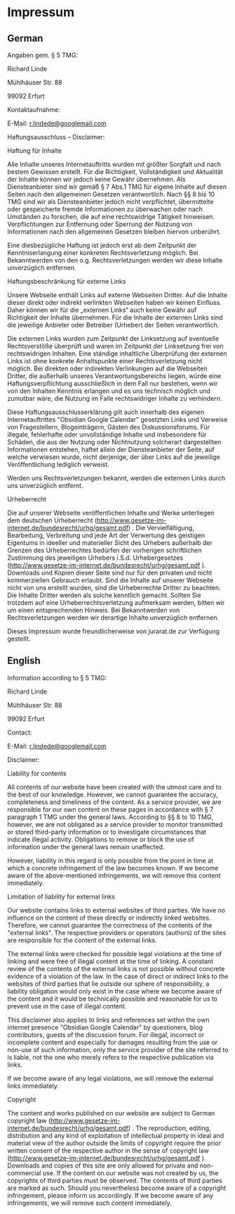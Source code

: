 # Impressum

## German

Angaben gem. § 5 TMG:

Richard Linde

Mühlhäuser Str. 88

99092 Erfurt

Kontaktaufnahme:

E-Mail: r.lindede@googlemail.com

Haftungsausschluss – Disclaimer:

Haftung für Inhalte

Alle Inhalte unseres Internetauftritts wurden mit größter Sorgfalt und nach bestem Gewissen erstellt. Für die Richtigkeit, Vollständigkeit und Aktualität der Inhalte können wir jedoch keine Gewähr übernehmen. Als Diensteanbieter sind wir gemäß § 7 Abs.1 TMG für eigene Inhalte auf diesen Seiten nach den allgemeinen Gesetzen verantwortlich. Nach §§ 8 bis 10 TMG sind wir als Diensteanbieter jedoch nicht verpflichtet, übermittelte oder gespeicherte fremde Informationen zu überwachen oder nach Umständen zu forschen, die auf eine rechtswidrige Tätigkeit hinweisen. Verpflichtungen zur Entfernung oder Sperrung der Nutzung von Informationen nach den allgemeinen Gesetzen bleiben hiervon unberührt.

Eine diesbezügliche Haftung ist jedoch erst ab dem Zeitpunkt der Kenntniserlangung einer konkreten Rechtsverletzung möglich. Bei Bekanntwerden von den o.g. Rechtsverletzungen werden wir diese Inhalte unverzüglich entfernen.

Haftungsbeschränkung für externe Links

Unsere Webseite enthält Links auf externe Webseiten Dritter. Auf die Inhalte dieser direkt oder indirekt verlinkten Webseiten haben wir keinen Einfluss. Daher können wir für die „externen Links“ auch keine Gewähr auf Richtigkeit der Inhalte übernehmen. Für die Inhalte der externen Links sind die jeweilige Anbieter oder Betreiber (Urheber) der Seiten verantwortlich.

Die externen Links wurden zum Zeitpunkt der Linksetzung auf eventuelle Rechtsverstöße überprüft und waren im Zeitpunkt der Linksetzung frei von rechtswidrigen Inhalten. Eine ständige inhaltliche Überprüfung der externen Links ist ohne konkrete Anhaltspunkte einer Rechtsverletzung nicht möglich. Bei direkten oder indirekten Verlinkungen auf die Webseiten Dritter, die außerhalb unseres Verantwortungsbereichs liegen, würde eine Haftungsverpflichtung ausschließlich in dem Fall nur bestehen, wenn wir von den Inhalten Kenntnis erlangen und es uns technisch möglich und zumutbar wäre, die Nutzung im Falle rechtswidriger Inhalte zu verhindern.

Diese Haftungsausschlusserklärung gilt auch innerhalb des eigenen Internetauftrittes "Obsidian Google Calendar" gesetzten Links und Verweise von Fragestellern, Blogeinträgern, Gästen des Diskussionsforums. Für illegale, fehlerhafte oder unvollständige Inhalte und insbesondere für Schäden, die aus der Nutzung oder Nichtnutzung solcherart dargestellten Informationen entstehen, haftet allein der Diensteanbieter der Seite, auf welche verwiesen wurde, nicht derjenige, der über Links auf die jeweilige Veröffentlichung lediglich verweist.

Werden uns Rechtsverletzungen bekannt, werden die externen Links durch uns unverzüglich entfernt.

Urheberrecht

Die auf unserer Webseite veröffentlichen Inhalte und Werke unterliegen dem deutschen Urheberrecht (http://www.gesetze-im-internet.de/bundesrecht/urhg/gesamt.pdf) . Die Vervielfältigung, Bearbeitung, Verbreitung und jede Art der Verwertung des geistigen Eigentums in ideeller und materieller Sicht des Urhebers außerhalb der Grenzen des Urheberrechtes bedürfen der vorherigen schriftlichen Zustimmung des jeweiligen Urhebers i.S.d. Urhebergesetzes (http://www.gesetze-im-internet.de/bundesrecht/urhg/gesamt.pdf ). Downloads und Kopien dieser Seite sind nur für den privaten und nicht kommerziellen Gebrauch erlaubt. Sind die Inhalte auf unserer Webseite nicht von uns erstellt wurden, sind die Urheberrechte Dritter zu beachten. Die Inhalte Dritter werden als solche kenntlich gemacht. Sollten Sie trotzdem auf eine Urheberrechtsverletzung aufmerksam werden, bitten wir um einen entsprechenden Hinweis. Bei Bekanntwerden von Rechtsverletzungen werden wir derartige Inhalte unverzüglich entfernen.

Dieses Impressum wurde freundlicherweise von jurarat.de zur Verfügung gestellt.

## English

Information according to § 5 TMG:

Richard Linde

Mühlhäuser Str. 88

99092 Erfurt

Contact:

E-Mail: r.lindede@googlemail.com

Disclaimer:

Liability for contents

All contents of our website have been created with the utmost care and to the best of our knowledge. However, we cannot guarantee the accuracy, completeness and timeliness of the content. As a service provider, we are responsible for our own content on these pages in accordance with § 7 paragraph 1 TMG under the general laws. According to §§ 8 to 10 TMG, however, we are not obligated as a service provider to monitor transmitted or stored third-party information or to investigate circumstances that indicate illegal activity. Obligations to remove or block the use of information under the general laws remain unaffected.

However, liability in this regard is only possible from the point in time at which a concrete infringement of the law becomes known. If we become aware of the above-mentioned infringements, we will remove this content immediately.

Limitation of liability for external links

Our website contains links to external websites of third parties. We have no influence on the content of these directly or indirectly linked websites. Therefore, we cannot guarantee the correctness of the contents of the "external links". The respective providers or operators (authors) of the sites are responsible for the content of the external links.

The external links were checked for possible legal violations at the time of linking and were free of illegal content at the time of linking. A constant review of the contents of the external links is not possible without concrete evidence of a violation of the law. In the case of direct or indirect links to the websites of third parties that lie outside our sphere of responsibility, a liability obligation would only exist in the case where we become aware of the content and it would be technically possible and reasonable for us to prevent use in the case of illegal content.

This disclaimer also applies to links and references set within the own internet presence "Obsidian Google Calendar" by questioners, blog contributors, guests of the discussion forum. For illegal, incorrect or incomplete content and especially for damages resulting from the use or non-use of such information, only the service provider of the site referred to is liable, not the one who merely refers to the respective publication via links.

If we become aware of any legal violations, we will remove the external links immediately.

Copyright

The content and works published on our website are subject to German copyright law (http://www.gesetze-im-internet.de/bundesrecht/urhg/gesamt.pdf) . The reproduction, editing, distribution and any kind of exploitation of intellectual property in ideal and material view of the author outside the limits of copyright require the prior written consent of the respective author in the sense of copyright law (http://www.gesetze-im-internet.de/bundesrecht/urhg/gesamt.pdf ). Downloads and copies of this site are only allowed for private and non-commercial use. If the content on our website was not created by us, the copyrights of third parties must be observed. The contents of third parties are marked as such. Should you nevertheless become aware of a copyright infringement, please inform us accordingly. If we become aware of any infringements, we will remove such content immediately.
